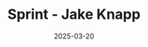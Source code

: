 ---
layout: post
title:  "Sprint - Jake Knapp"
date:   2025-03-20
categories: [books]
tags: [reviews]
---